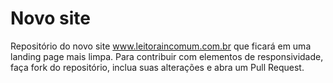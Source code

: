 # Novo site
Repositório do novo site www.leitoraincomum.com.br que ficará em uma landing page mais limpa.
Para contribuir com elementos de responsividade, faça fork do repositório, inclua suas alterações e abra um Pull Request.

